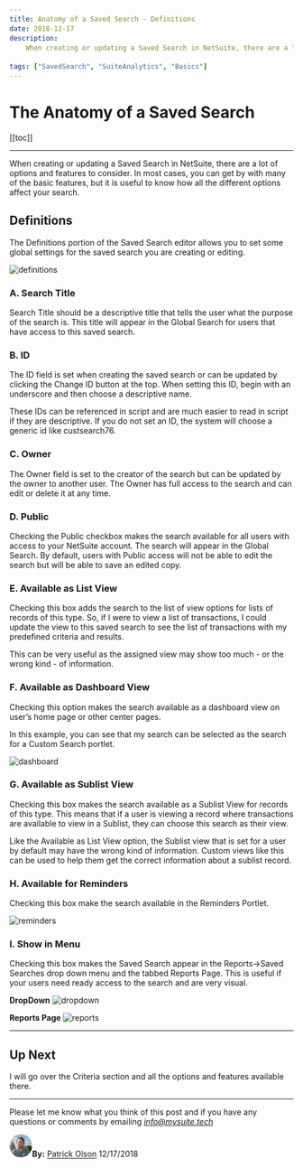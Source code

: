 ```yaml
---
title: Anatomy of a Saved Search - Definitions
date: 2018-12-17
description:
    When creating or updating a Saved Search in NetSuite, there are a lot of options and features to consider. In most cases, you can get by with many of the basic features, but it is useful to know how all the different options affect your search.

tags: ["SavedSearch", "SuiteAnalytics", "Basics"]
---
```


# The Anatomy of a Saved Search

[[toc]]

---

When creating or updating a Saved Search in NetSuite, there are a lot of options and features to consider. In most cases, you can get by with many of the basic features, but it is useful to know how all the different options affect your search.

## Definitions

The Definitions portion of the Saved Search editor allows you to set some global settings for the saved search you are creating or editing.

![definitions](https://i.imgur.com/7muzvYn.png "Saved Search Definitions")

### A.	Search Title	

Search Title should be a descriptive title that tells the user what the purpose of the search is. This title will appear in the Global Search for users that have access to this saved search.


### B.	ID

The ID field is set when creating the saved search or can be updated by clicking the Change ID button at the top. When setting this ID, begin with an underscore and then choose a descriptive name.

These IDs can be referenced in script and are much easier to read in script if they are descriptive. If you do not set an ID, the system will choose a generic id like custsearch76.

### C.	Owner

The Owner field is set to the creator of the search but can be updated by the owner to another user. The Owner has full access to the search and can edit or delete it at any time.

### D.	Public

Checking the Public checkbox makes the search available for all users with access to your NetSuite account. The search will appear in the Global Search. By default, users with Public access will not be able to edit the search but will be able to save an edited copy.

### E.	Available as List View

Checking this box adds the search to the list of view options for lists of records of this type. So, if I were to view a list of transactions, I could update the view to this saved search to see the list of transactions with my predefined criteria and results.

This can be very useful as the assigned view may show too much - or the wrong kind - of information.

### F.	Available as Dashboard View

Checking this option makes the search available as a dashboard view on user’s home page or other center pages.

In this example, you can see that my search can be selected as the search for a Custom Search portlet.

![dashboard](https://i.imgur.com/kdATcRP.png "Available for Dashboard")

### G.	Available as Sublist View

Checking this box makes the search available as a Sublist View for records of this type. This means that if a user is viewing a record where transactions are available to view in a Sublist, they can choose this search as their view.

Like the Available as List View option, the Sublist view that is set for a user by default may have the wrong kind of information. Custom views like this can be used to help them get the correct information about a sublist record.

### H.	Available for Reminders

Checking this box make the search available in the Reminders Portlet.

![reminders](https://i.imgur.com/K1W4P1A.png "Available for Reminders")

### I.	Show in Menu

Checking this box makes the Saved Search appear in the Reports->Saved Searches drop down menu and the tabbed Reports Page. This is useful if your users need ready access to the search and are very visual.

**DropDown**
![dropdown](https://i.imgur.com/dCFPbXs.png "Available for Dropdown")


**Reports Page**
![reports](https://i.imgur.com/Lv5Goyj.png "Available for Reports")

---

## Up Next

I will go over the Criteria section and all the options and features available there.

---

Please let me know what you think of this post and if you have any questions or comments by emailing [*info@mysuite.tech*](mailto:info@mysuite.tech)

<a href="https://www.linkedin.com/in/patrick-olson-pmp-csm-137a9435/" target="_blank"><img src="./img/profile.jpg" title="Patrick Olson - LinkedIn Profile" alt="Patrick Olson - LinkedIn Profile" width=8% height="auto" style="border-radius: 50%;"></a>**By:** [Patrick Olson](https://www.linkedin.com/in/patrick-olson-pmp-csm-137a9435/)
12/17/2018 

<TagList />



